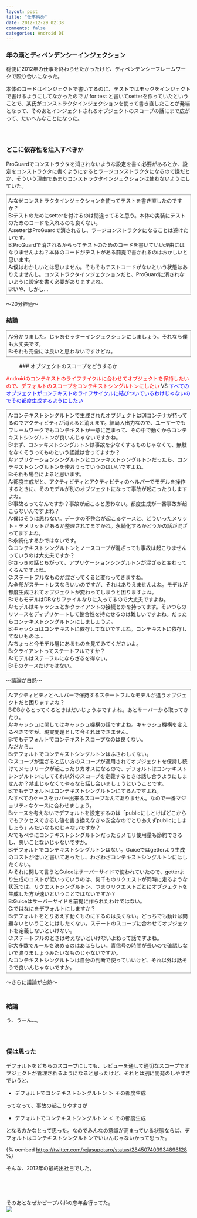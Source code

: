 ```yaml
---
layout: post
title: "仕事納め"
date: 2012-12-29 02:38
comments: false
categories: Android DI
---
```


### 年の瀬とディペンデンシーインジェクション

穏便に2012年の仕事を終わらせたかったけど、ディペンデンシーフレームワークで殴り合いになった。  

本体のコードはインジェクトで書いてるのに、テストではモックをインジェクトで書けるようにしてなかったので // for test と書いてsetterを作っていたということで、某氏がコンストラクタインジェクションを使って書き直したことが発端となって、そのあとインジェクトされるオブジェクトのスコープの話にまで広がって、たいへんなことになった。  
　  
　  
### どこに依存性を注入すべきか

ProGuardでコンストラクタを消されないような設定を書く必要があるとか、設定をコンストラクタに書くようにするとラージコンストラクタになるので嫌だとか、そういう理由であまりコンストラクタインジェクションは使わないようにしていた。  

<p style="background-color:#FFFFFF;border:1px solid #999999;padding:5px;font-size:14px">
A:なぜコンストラクタインジェクションを使ってテストを書き直したのですか？<br>
B:テストのためにsetterを付けるのは間違ってると思う。本体の実装にテストのためのコードを入れるのも良くない。<br>
A:setterはProGuardで消されるし、ラージコンストラクタになることは避けたいです。<br>
B:ProGuardで消されるからってテストのためのコードを書いていい理由にはなりませんよね？本体のコードがテストがある前提で書かれるのはおかしいと思います。<br>
A:僕はおかしいとは思いません。そもそもテストコードがないという状態はありえませんし。コンストラクタインジェクションだと、ProGuardに消されないように設定を書く必要がありますよね。<br>
B:いや、しかし…<br>
</p>

〜20分経過〜  

### 結論

<p style="background-color:#FFFFFF;border:1px solid #999999;padding:5px;font-size:14px">
A:分かりました。じゃあセッターインジェクションにしましょう。それなら僕も大丈夫です。<br>
B:それも完全には良いと思わないですけどね。<br>
</p>
　  
　  
### オブジェクトのスコープをどうするか

<span style="color:red">Androidのコンテキストのライフサイクルに合わせてオブジェクトを保持したいので、デフォルトのスコープをコンテキストシングルトンにしたい</span> VS <span style="color:blue">すべてのオブジェクトがコンテキストのライフサイクルに結びついているわけじゃないのでその都度生成するようにしたい</span>

<p style="background-color:#FFFFFF;border:1px solid #999999;padding:5px;font-size:14px">
A:コンテキストシングルトンで生成されたオブジェクトはDIコンテナが持ってるのでアクティビティが消えると消えます。結局入出力なので、ユーザーでもフレームワークでもコンテキストが一意に定まって、その中で動くからコンテキストシングルトンが良いんじゃないですかね。<br>
B:まず、コンテキストシングルトンは事故を少なくするものじゃなくて、無駄をなくそうってものという認識は合ってますか？<br>
A:アプリケーションシングルトンとコンテキストシングルトンだったら、コンテキストシングルトンを使おうっていうのはいいですよね。<br>
B:それも場合によると思います。<br>
A:都度生成だと、アクティビティとアクティビティのヘルパーでモデルを操作するときに、そのモデルが別のオブジェクトになって事故が起こったりしますよね。<br>
B:事故るってなんですか？事故が起こると思わない。都度生成が一番事故が起こらないんですよね？<br>
A:僕はそうは思わない。データの不整合が起こるケースと、どういったメリット・デメリットがあるか整理されてますかね。永続化するかどうかの話が混ざってますよね。<br>
B:永続化するかではないです。<br>
C:コンテキストシングルトンとノースコープが混ざっても事故は起こりませんっていうのは大丈夫ですか？<br>
B:さっきの話とちがって、アプリケーションシングルトンが混ざると変わってくるんですよね。<br>
C:ステートフルなものが混ざってくると変わってきますね。<br>
A:全部がステートレスならいいのですが、それはありえませんよね。モデルが都度生成されてオブジェクトが変わってしまうと困りますよね。<br>
B:でもモデルはDBなりファイルなりに入ってるので大丈夫ですよね。<br>
A:モデルはキャッシュとかクライアントの接続とかを持ってます。そいつらのリソースをディプリケートして整合性を持たせるのは難しいですよね。だったらコンテキストシングルトンにしましょうよ。<br>
B:キャッシュはコンテキストに依存してないですよね。コンテキストに依存してないものは…<br>
A:ちょっと今モデル層にあるものを見てみてくださいよ。<br>
B:クライアントってステートフルですか？<br>
A:モデルはステーフルにならざるを得ない。<br>
B:そのケースだけではない。<br>
</p>

〜議論が白熱〜

<p style="background-color:#FFFFFF;border:1px solid #999999;padding:5px;font-size:14px">
A:アクティビティとヘルパーで保持するステートフルなモデルが違うオブジェクトだと困りますよね？<br>
B:DBからとってくるときはだいじょうぶですよね。あとサーバーから取ってきたり。<br>
A:キャッシュに関してはキャッシュ機構の話ですよね。キャッシュ機構を変えるべきですが、現実問題として今それはできません。<br>
B:でもデフォルトでコンテキストスコープなのは良くない。<br>
A:だから…<br>
B:デフォルトでコンテキストシングルトンはふさわしくない。<br>
C:スコープが混ざると広い方のスコープが適用されてオブジェクトを保持し続けてメモリリークが起こったりカオスになるので、デフォルトはコンテキストシングルトンにしてそれ以外のスコープを定義するときは話し合うようにしませんか？禁止じゃなくてやるなら話し合いましょうということです。<br>
B:でもデフォルトはコンテキストシングルトンにするんですよね。<br>
A:すべてのケースをカバー出来るスコープなんてありません。なので一番マジョリティなケースに合わせましょう。<br>
B:ケースを考えないでデフォルトを設定するのは「publicにしとけばどこからでもアクセスできるし値を書き換えなきゃ安全なのでとりあえずpublicにしましょう」みたいなものじゃないですか？<br>
A:でもべつにコンテキストシングルトンだったらメモリ使用量も節約できるし、悪いことないじゃないですか。<br>
B:デフォルトでコンテキストシングルトンはない。Guiceではgetterより生成のコストが低いと書いてあったし、わざわざコンテキストシングルトンにはしたくない。<br>
A:それに関して言うとGuiceはサーバーサイドで使われていたので、getterより生成のコストが低いっていうのは、何千ものリクエストが同時に走るような状況では、リクエストシングルトン、つまりリクエストごとにオブジェクトを生成した方が速いということではないですか？<br>
B:Guiceはサーバーサイドを前提に作られたわけではない。<br>
C:ではなにをデフォルトにしますか？<br>
B:デフォルトをとりあえず動くものにするのは良くない。どっちでも動けば問題ないということにはしたくない。ステートのスコープに合わせてオブジェクトを定義しないといけない。<br>
C:ステートフルのときは考えないといけないよねって話ですよね。<br>
B:大多数でルールを決めるのはあほらしい。青信号の時間が長いので確認しないで渡りましょうみたいなものじゃないですか。<br>
A:コンテキストシングルトンは自分の判断で使っていいけど、それ以外は話そうで良いんじゃないですか。<br>
</p>

〜さらに議論が白熱〜
　  
　  
### 結論

う、うーん…。  
　  
　  
### 僕は思った

デフォルトをどちらのスコープにしても、レビューを通して適切なスコープでオブジェクトが管理されるようになると思ったけど、それとは別に開発のしやすさでいうと、  

- デフォルトでコンテキストシングルトン ＞ その都度生成

ってなって、事故の起こりやすさが

- デフォルトでコンテキストシングルトン ＜ その都度生成

となるのかなとって思った。なのでみんなの意識が高まっている状態ならば、デフォルトはコンテキストシングルトンでいいんじゃないかって思った。  

{% oembed https://twitter.com/rejasupotaro/status/284507403934896128 %}

そんな、2012年の最終出社日でした。  
　  
　  
　  

そのあとなぜかピープパポの忘年会行ってた。  
![](http://dl.dropbox.com/u/54255753/blog/201212/party.gif)
